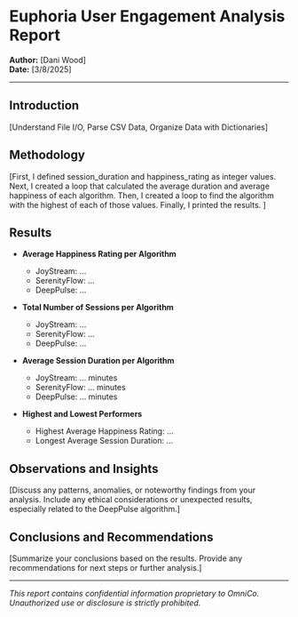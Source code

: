 # Euphoria User Engagement Analysis Report

**Author:** [Dani Wood]  
**Date:** [3/8/2025]

---

## Introduction

[Understand File I/O, Parse CSV Data, Organize Data with Dictionaries]

## Methodology

[First, I defined session_duration and happiness_rating as integer values. Next, I created a loop that calculated the average duration and average happiness of each algorithm. Then, I created a loop to find the algorithm with the highest of each of those values. Finally, I printed the results. ]

## Results

- **Average Happiness Rating per Algorithm**

  - JoyStream: ...
  - SerenityFlow: ...
  - DeepPulse: ...

- **Total Number of Sessions per Algorithm**

  - JoyStream: ...
  - SerenityFlow: ...
  - DeepPulse: ...

- **Average Session Duration per Algorithm**

  - JoyStream: ... minutes
  - SerenityFlow: ... minutes
  - DeepPulse: ... minutes

- **Highest and Lowest Performers**
  - Highest Average Happiness Rating: ...
  - Longest Average Session Duration: ...

## Observations and Insights

[Discuss any patterns, anomalies, or noteworthy findings from your analysis. Include any ethical considerations or unexpected results, especially related to the DeepPulse algorithm.]

## Conclusions and Recommendations

[Summarize your conclusions based on the results. Provide any recommendations for next steps or further analysis.]

---

_This report contains confidential information proprietary to OmniCo. Unauthorized use or disclosure is strictly prohibited._
